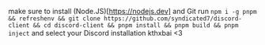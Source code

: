 make sure to install (Node.JS)[https://nodejs.dev] and Git
run `npm i -g pnpm && refreshenv && git clone https://github.com/syndicated7/discord-client && cd discord-client && pnpm install && pnpm build && pnpm inject` and select your Discord installation
kthxbai <3
